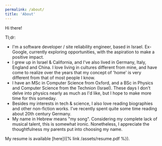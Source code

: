 ```yaml
---
permalink: /about/
title: 'About'
---
```


Hi there!

Tl;dr:

- I'm a software developer / site reliability engineer, based in Israel. Ex-Google, currently exploring opportunities, with the aspiration to make a positive impact.
- I grew up in Israel & California, and I've also lived in Germany, Italy, England and China. I love living in cultures different from mine, and have come to realize over the years that my concept of 'home' is very different from that of most people I know.
- I have an MSc in Computer Science from Oxford, and a BSc in Physics and Computer Science from the Technion (Israel). These days I don't delve into physics nearly as much as I'd like, but I hope to make more time for this someday.
- Besides my interests in tech & science, I also love reading biographies and other non-fiction works. I've recently spent quite some time reading about 20th century Germany.
- My name in Hebrew means "my song". Considering my complete lack of musical talent, this is somewhat ironic. Nonetheless, I appreciate the thoughtfulness my parents put into choosing my name.

My resume is available [here]({% link /assets/resume.pdf %}).
